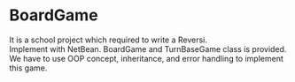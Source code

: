 # BoardGame

It is a school project which required to write a Reversi.\
Implement with NetBean. BoardGame and TurnBaseGame class is provided.\
We have to use OOP concept, inheritance, and error handling to implement this game.

